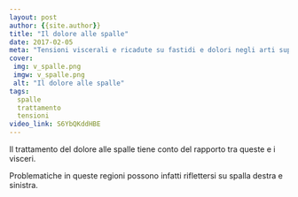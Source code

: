 ```yaml
---
layout: post
author: {{site.author}}
title: "Il dolore alle spalle"
date: 2017-02-05
meta: "Tensioni viscerali e ricadute su fastidi e dolori negli arti superiori"
cover:
 img: v_spalle.png
 imgw: v_spalle.png
 alt: "Il dolore alle spalle"
tags:
  spalle
  trattamento
  tensioni
video_link: S6YbQKddHBE
---
```

Il trattamento del dolore alle spalle tiene conto del rapporto tra queste e i visceri.

Problematiche in queste regioni possono infatti riflettersi su spalla destra e sinistra.
